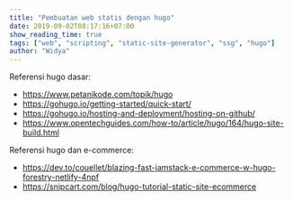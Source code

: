 ```yaml
---
title: "Pembuatan web statis dengan hugo"
date: 2019-09-02T08:17:16+07:00
show_reading_time: true
tags: ["web", "scripting", "static-site-generator", "ssg", "hugo"]
author: "Widya"
---
```


Referensi hugo dasar:

* https://www.petanikode.com/topik/hugo
* https://gohugo.io/getting-started/quick-start/
* https://gohugo.io/hosting-and-deployment/hosting-on-github/
* https://www.opentechguides.com/how-to/article/hugo/164/hugo-site-build.html

Referensi hugo dan e-commerce:

* https://dev.to/couellet/blazing-fast-jamstack-e-commerce-w-hugo-forestry-netlify-4npf
* https://snipcart.com/blog/hugo-tutorial-static-site-ecommerce
